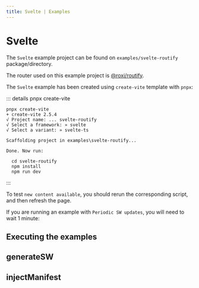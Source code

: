 ```yaml
---
title: Svelte | Examples
---
```


# Svelte

The `Svelte` example project can be found on `examples/svelte-routify` package/directory.

The router used on this example project is [@roxi/routify](https://routify.dev/).

The `Svelte` example has been created using `create-vite` template with `pnpx`:

::: details pnpx create-vite
```shell
pnpx create-vite
+ create-vite 2.5.4
√ Project name: ... svelte-routify
√ Select a framework: » svelte
√ Select a variant: » svelte-ts

Scaffolding project in examples\svelte-routify...

Done. Now run:

  cd svelte-routify
  npm install
  npm run dev
```
:::

To test `new content available`, you should rerun the corresponding script, and then refresh the page.

If you are running an example with `Periodic SW updates`, you will need to wait 1 minute:
<HeuristicWorkboxWindow />

## Executing the examples

<RunExamples />

## generateSW

<ExamplesGenerateSW />
  
## injectManifest

<ExamplesInjectManifest />

